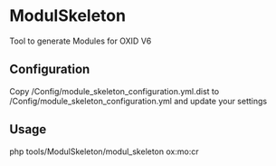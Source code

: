 # ModulSkeleton
Tool to generate Modules for OXID V6

## Configuration
Copy /Config/module_skeleton_configuration.yml.dist to /Config/module_skeleton_configuration.yml and update your settings

## Usage
php tools/ModulSkeleton/modul_skeleton ox:mo:cr
